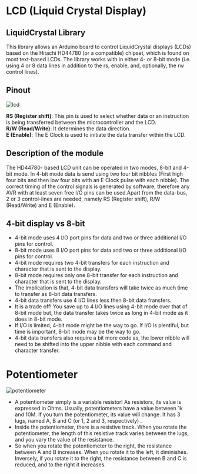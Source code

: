 # LCD (Liquid Crystal Display)

## LiquidCrystal Library

This library allows an Arduino board to control LiquidCrystal displays (LCDs) based on the Hitachi HD44780 (or a compatible) chipset, which is found on most text-based LCDs. The library works with in either 4- or 8-bit mode (i.e. using 4 or 8 data lines in addition to the rs, enable, and, optionally, the rw control lines).

## Pinout
![lcd](https://user-images.githubusercontent.com/32713072/36919334-596b754c-1e76-11e8-9c25-c3821d5714d6.jpg)

**RS (Register shift)**: This pin is used to select whether data or an instruction is being transferred between the microcontroller and the LCD. <br/>
**R/W (Read/Write)**: It determines the data direction. <br/>
**E (Enable)**: The E Clock is used to initiate the data transfer within the LCD. <br/>

## Description of the module
The HD44780- based LCD unit can be operated in two modes, 8-bit and 4-bit mode. In 4-bit mode data is send using two four bit nibbles (First high four bits and then low four bits with an E Clock pulse with each nibble). The correct timing of the control signals is generated by software; therefore any AVR with at least seven free I/O pins can be used.Apart from the data-bus, 2 or 3 control-lines are needed, namely RS (Register shift), R/W (Read/Write) and E (Enable).

## 4-bit display vs 8-bit
-	4-bit mode uses 4 I/O port pins for data and two or three additional I/O pins for control.
-	8-bit mode uses 8 I/O port pins for data and two or three additional I/O pins for control.
-	4-bit mode requires two 4-bit transfers for each instruction and character that is sent to the display.
-	8-bit mode requires only one 8-bit transfer for each instruction and character that is sent to the display.
-	The implication is that, 4-bit data transfers will take twice as much time to transfer as 8-bit data transfers.
-	4-bit data transfers use 4 I/O lines less then 8-bit data fransfers.
-	It is a trade off! You save up to 4 I/O lines using 4-bit mode over that of 8-bit mode but, the data transfer takes twice as long in 4-bit mode as it does in 8-bit mode.
-	If I/O is limited, 4-bit mode might be the way to go. If I/O is plentiful, but time is important, 8-bit mode may be the way to go.
-	4-bit data transfers also require a bit more code as, the lower nibble will need to be shifted into the upper nibble with each command and character transfer.

# Potentiometer
![potentiometer](https://user-images.githubusercontent.com/32713072/36919417-a89722ce-1e76-11e8-9b83-5d0671b95714.jpg)

-	A potentiometer simply is a variable resistor! As resistors, its value is expressed in Ohms. Usually, potentiometers have a value between 1k and 10M. If you turn the potentiometer, its value will change. It has 3 lugs, named A, B and C (or 1, 2 and 3, respectively) .
-	Inside the potentiometer, there is a resistive track. When you rotate the potentiometer, the length of this resistive track varies between the lugs, and you vary the value of the resistance.
-	So when you rotate the potentiometer to the right, the resistance between A and B increases. When you rotate it to the left, it diminishes.
Inversely, if you rotate it to the right, the resistance between B and C is reduced, and to the right it increases.
